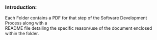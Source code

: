 ### Introduction: 
Each Folder contains a PDF for that step of the Software Development Process along with a <br />
README file detailing the specific reason/use of the document enclosed within the folder.
